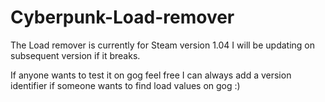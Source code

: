 # Cyberpunk-Load-remover

The Load remover is currently for Steam version 1.04
I will be updating on subsequent version if it breaks.

If anyone wants to test it on gog feel free
I can always add a version identifier if someone wants to find load values on gog :)
